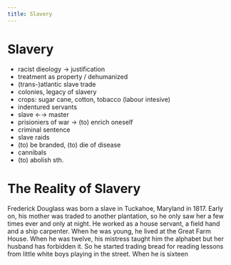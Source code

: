 ```yaml
---
title: Slavery
---
```

# Slavery

- racist dieology → justification
- treatment as property / dehumanized
- (trans-)atlantic slave trade
- colonies, legacy of slavery
- crops: sugar cane, cotton, tobacco (labour intesive)
- indentured servants
- slave ←→ master
- prisioniers of war → (to) enrich oneself
- criminal sentence
- slave raids
- (to) be branded, (to) die of disease
- cannibals
- (to) abolish sth.

# The Reality of Slavery

Frederick Douglass was born a slave in Tuckahoe, Maryland in 1817. Early on, his mother was traded to another plantation, so he only saw her a few times ever and only at night. He worked as a house servant, a field hand and a ship carpenter. When he was young, he lived at the Great Farm House. When he was twelve, his mistress taught him the alphabet but her husband has forbidden it. So he started trading bread for reading lessons from little white boys playing in the street. When he is sixteen